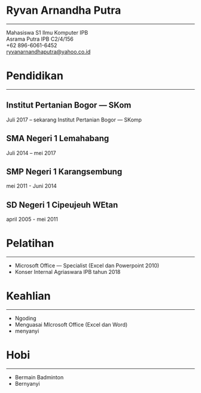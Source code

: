 # Ryvan Arnandha Putra
- - -
Mahasiswa S1 Ilmu Komputer IPB <br>
Asrama Putra IPB C2/4/156<br>
+62 896-6061-6452<br>
ryvanarnandhaputra@yahoo.co.id
# Pendidikan
- - -
## Institut Pertanian Bogor — SKom
Juli 2017 – sekarang
Institut Pertanian Bogor — SKomp
## SMA Negeri 1 Lemahabang
Juli 2014 – mei 2017
## SMP Negeri 1 Karangsembung
mei 2011 - Juni 2014
## SD Negeri 1 Cipeujeuh WEtan
april 2005 - mei 2011
# Pelatihan
- - -
- Microsoft Office — Specialist (Excel dan Powerpoint 2010)
- Konser Internal Agriaswara IPB tahun 2018

# Keahlian
- - -
- Ngoding
- Menguasai MIcrosoft Office (Excel dan Word)
- menyanyi

# Hobi
- - -
- Bermain Badminton
- Bernyanyi
